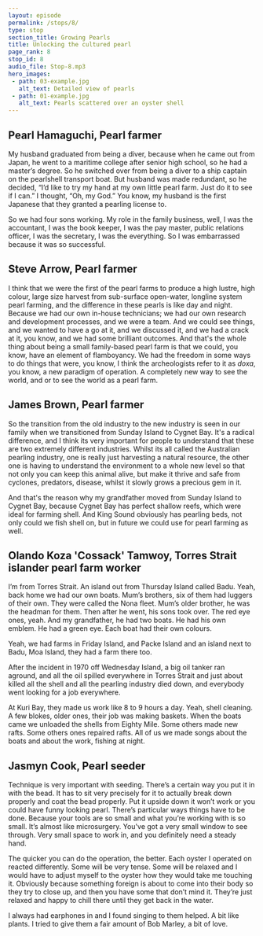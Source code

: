 ```yaml
---
layout: episode
permalink: /stops/8/
type: stop
section_title: Growing Pearls
title: Unlocking the cultured pearl
page_rank: 8
stop_id: 8
audio_file: Stop-8.mp3
hero_images:
 - path: 03-example.jpg
   alt_text: Detailed view of pearls
 - path: 01-example.jpg
   alt_text: Pearls scattered over an oyster shell
---
```


## Pearl Hamaguchi, Pearl farmer 

My husband graduated from being a diver, because when he came out from Japan, he went to a maritime college after senior high school, so he had a master’s degree. So he switched over from being a diver to a ship captain on the pearlshell transport boat. But husband was made redundant, so he decided, “I’d like to try my hand at my own little pearl farm. Just do it to see if I can.” I thought, “Oh, my God.” You know, my husband is the first Japanese that they granted a pearling license to.

So we had four sons working. My role in the family business, well, I was the accountant, I was the book keeper, I was the pay master, public relations officer, I was the secretary, I was the everything. So I was embarrassed because it was so successful.

## Steve Arrow, Pearl farmer 

I think that we were the first of the pearl farms to produce a high lustre, high colour, large size harvest from sub-surface open-water, longline system pearl farming, and the difference in these pearls is like day and night. Because we had our own in-house technicians; we had our own research and development processes, and we were a team. And we could see things, and we wanted to have a go at it, and we discussed it, and we had a crack at it, you know, and we had some brilliant outcomes. And that's the whole thing about being a small family-based pearl farm is that we could, you know, have an element of flamboyancy. We had the freedom in some ways to do things that were, you know, I think the archeologists refer to it as *doxa*, you know, a new paradigm of operation. A completely new way to see the world, and or to see the world as a pearl farm.

## James Brown, Pearl farmer 

So the transition from the old industry to the new industry is seen in our family when we transitioned from Sunday Island to Cygnet Bay. It's a radical difference, and I think its very important for people to understand that these are two extremely different industries. Whilst its all called the Australian pearling industry, one is really just harvesting a natural resource, the other one is having to understand the environment to a whole new level so that not only you can keep this animal alive, but make it thrive and safe from cyclones, predators, disease, whilst it slowly grows a precious gem in it.

And that's the reason why my grandfather moved from Sunday Island to Cygnet Bay, because Cygnet Bay has perfect shallow reefs, which were ideal for farming shell. And King Sound obviously has pearling beds, not only could we fish shell on, but in future we could use for pearl farming as well.

## Olando Koza 'Cossack' Tamwoy, Torres Strait islander pearl farm worker

I’m from Torres Strait. An island out from Thursday Island called Badu. Yeah, back home we had our own boats. Mum’s brothers, six of them had luggers of their own. They were called the Nona fleet. Mum’s older brother, he was the headman for them. Then after he went, his sons took over. The red eye ones, yeah. And my grandfather, he had two boats. He had his own emblem. He had a green eye. Each boat had their own colours.

Yeah, we had farms in Friday Island, and Packe Island and an island next to Badu, Moa Island, they had a farm there too.

After the incident in 1970 off Wednesday Island, a big oil tanker ran aground, and all the oil spilled everywhere in Torres Strait and just about killed all the shell and all the pearling industry died down, and everybody went looking for a job everywhere.

At Kuri Bay, they made us work like 8 to 9 hours a day. Yeah, shell cleaning. A few blokes, older ones, their job was making baskets. When the boats came we unloaded the shells from Eighty Mile. Some others made new rafts. Some others ones repaired rafts. All of us we made songs about the boats and about the work, fishing at night.

## Jasmyn Cook, Pearl seeder

Technique is very important with seeding. There’s a certain way you put it in with the bead. It has to sit very precisely for it to actually break down properly and coat the bead properly. Put it upside down it won’t work or you could have funny looking pearl. There’s particular ways things have to be done. Because your tools are so small and what you’re working with is so small. It’s almost like microsurgery. You've got a very small window to see through. Very small space to work in, and you definitely need a steady hand.

The quicker you can do the operation, the better. Each oyster I operated on reacted differently. Some will be very tense. Some will be relaxed and I would have to adjust myself to the oyster how they would take me touching it. Obviously because something foreign is about to come into their body so they try to close up, and then you have some that don’t mind it. They’re just relaxed and happy to chill there until they get back in the water.

I always had earphones in and I found singing to them helped. A bit like plants. I tried to give them a fair amount of Bob Marley, a bit of love.